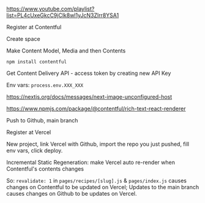 https://www.youtube.com/playlist?list=PL4cUxeGkcC9jClk8wl1yJcN3Zlrr8YSA1

Register at Contentful

Create space

Make Content Model, Media and then Contents

`npm install contentful`

Get Content Delivery API - access token by creating new API Key

Env vars: `process.env.XXX_XXX`

https://nextjs.org/docs/messages/next-image-unconfigured-host

https://www.npmjs.com/package/@contentful/rich-text-react-renderer

Push to Github, main branch

Register at Vercel

New project, link Vercel with Github, import the repo you just pushed, fill env vars, click deploy.

Incremental Static Regeneration: make Vercel auto re-render when Contentful's contents changes

So: `revalidate: 1` in `pages/recipes/[slug].js` & `pages/index.js` causes changes on Contentful to be updated on Vercel; Updates to the main branch causes changes on Github to be updates on Vercel.